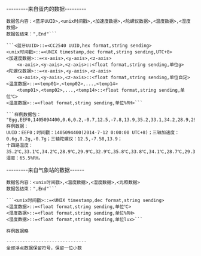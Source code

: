 ---------来自蛋内的数据---------
```数据包起始："Egg,"
数据包内容：<蓝牙UUID>,<unix时间戳>,<加速度数据>,<陀螺仪数据>,<温度数据>,<湿度数据>
数据包结束：",End"```

```<蓝牙UUID>::=<CC2540 UUID,hex format,string sending>
<unix时间戳>::=<UNIX timestamp,dec format,string sending,UTC+8>
<加速度数据>::=<x-axis>,<y-axis>,<z-axis>
	<x-axis>,<y-axis>,<z-axis>::<float format,string sending,单位g>
<陀螺仪数据>::=<x-axis>,<y-axis>,<z-axis>
	<x-axis>,<y-axis>,<z-axis>::<float format,string sending,单位自定>
<温度数据>::=<temp01>,<temp02>,...,<temp14>
	<temp01>,<temp02>,...,<temp14>::<float format,string sending,单位℃>
<湿度数据>::=<float format,string sending,单位%RH>```

```样例数据包：
"Egg,EEF0,1405094400,0.6,0.2,-0.7,12.5,-7.8,13.9,35.2,33.1,34.2,28.9,29.9,32.9,35.8,33.8,34.1,28.7,29.3,32.8,-5.5,18.2,65.5,End"
样例数据：
UUID：EEF0；时间戳：1405094400(2014-7-12 0:00:00 UTC+8)；三轴加速度：0.6g,0.2g,-0.7g；三轴陀螺仪：12.5,-7.58,13.9；
十四路温度：35.2℃,33.1℃,34.2℃,28.9℃,29.9℃,32.9℃,35.8℃,33.8℃,34.1℃,28.7℃,29.3℃,32.8℃,-5.5℃,18.2℃；湿度：65.5%RH。
```
---------来自气象站的数据------
```数据包起始："Weather,"
数据包内容：<unix时间戳>,<温度数据>,<湿度数据>,<光照数据>
数据包结束：",End"```

```<unix时间戳>::=<UNIX timestamp,dec format,string sending>
<温度数据>::=<float format,string sending,单位℃>
<湿度数据>::=<float format,string sending,单位%RH>
<湿度数据>::=<float format,string sending,单位lux>```

样例数据略

------------------------------
全部浮点数据保留符号，保留一位小数

